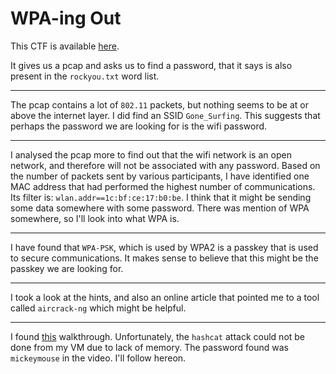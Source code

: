 # WPA-ing Out

This CTF is available [here](https://play.picoctf.org/practice/challenge/237?category=4&page=1&solved=1).

It gives us a pcap and asks us to find a password, that it says is also present in the `rockyou.txt` word list.

---

The pcap contains a lot of `802.11` packets, but nothing seems to be at or above the internet layer. I did find an SSID `Gone_Surfing`. This suggests that perhaps the password we are looking for is the wifi password.

---

I analysed the pcap more to find out that the wifi network is an open network, and therefore will not be associated with any password. Based on the number of packets sent by various participants, I have identified one MAC address that had performed the highest number of communications. Its filter is: `wlan.addr==1c:bf:ce:17:b0:be`. I think that it might be sending some data somewhere with some password. There was mention of WPA somewhere, so I'll look into what WPA is.

---

I have found that `WPA-PSK`, which is used by WPA2 is a passkey that is used to secure communications. It makes sense to believe that this might be the passkey we are looking for.

---

I took a look at the hints, and also an online article that pointed me to a tool called `aircrack-ng` which might be helpful.

---

I found [this](https://www.youtube.com/watch?v=mAZ7PjEfWU0) walkthrough. Unfortunately, the `hashcat` attack could not be done from my VM due to lack of memory. The password found was `mickeymouse` in the video. I'll follow hereon.
